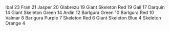 Ibal 23
Fran 21
Jasper 20
Glabrezu 19
Giant Skeleton Red 19
Gail 17
Darquin 14
Giant Skeleton Green 14
Ardin 12
Barlgura Green 10
Barlgura Red 10
Valmar 8
Barlgura Purple 7
Skeleton Red 6
Giant Skeleton Blue 4
Skeleton Orange 4
